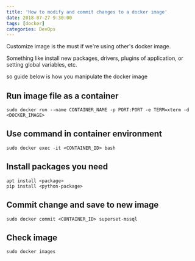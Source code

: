 ```yaml
---
title: 'How to modify and commit changes to a docker image'
date: 2018-07-27 9:30:00
tags: [docker]
categories: DevOps
---
```

Customize image is the must if we're using other's docker image.

Something like install new packages, drivers, plugins of application, or setting global variables, etc.

<!--more-->

so guide below is how you manipulate the docker image

## Run image file as a container

    sudo docker run --name CONTAINER_NAME -p PORT:PORT -e TERM=xterm -d <DOCKER_IMAGE>

## Use command in container environment

    sudo docker exec -it <CONTAINER_ID> bash

## Install packages you need

    apt install <package>
    pip install <python-package>

## Commit change and save to new image

    sudo docker commit <CONTAINER_ID> superset-mssql

## Check image

    sudo docker images


